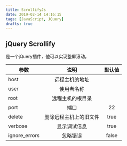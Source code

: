 ```yaml
---
title: ScrollifyJs
date: 2019-02-14 14:16:15
tags: [JavaScript, JQuery]
drafts: true
---
```


## jQuery Scrollify

是一个jQuery插件，他可以实现整屏滚动。

| 参数           | 说明                 |   默认值            |
| ------------- |:-------------------:|:------------------:|
| host          | 远程主机的地址         |                    |
| user          | 使用者名称            |                    |
| root          |  远程主机的根目录      |                    |
| port          | 端口                 |       22           |
| delete        | 删除远程主机上的旧文件   |  true              |
| verbose       | 显示调试信息           |   true             |
| ignore_errors | 忽略错误              |     false          |

